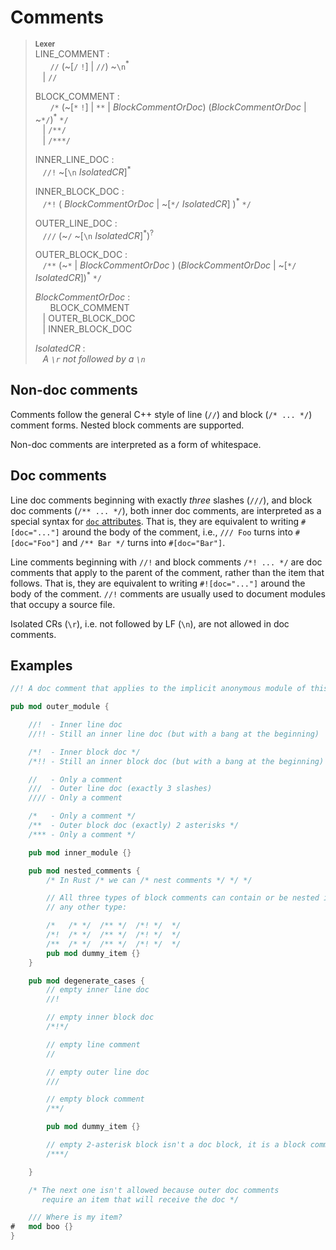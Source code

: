 # Comments

> **<sup>Lexer</sup>**\
> LINE_COMMENT :\
> &nbsp;&nbsp; &nbsp;&nbsp; `//` (~\[`/` `!`] | `//`) ~`\n`<sup>\*</sup>\
> &nbsp;&nbsp; | `//`
>
> BLOCK_COMMENT :\
> &nbsp;&nbsp; &nbsp;&nbsp; `/*` (~\[`*` `!`] | `**` | _BlockCommentOrDoc_)
>      (_BlockCommentOrDoc_ | ~`*/`)<sup>\*</sup> `*/`\
> &nbsp;&nbsp; | `/**/`\
> &nbsp;&nbsp; | `/***/`
>
> INNER_LINE_DOC :\
> &nbsp;&nbsp; `//!` ~\[`\n` _IsolatedCR_]<sup>\*</sup>
>
> INNER_BLOCK_DOC :\
> &nbsp;&nbsp; `/*!` ( _BlockCommentOrDoc_ | ~\[`*/` _IsolatedCR_] )<sup>\*</sup> `*/`
>
> OUTER_LINE_DOC :\
> &nbsp;&nbsp; `///` (~`/` ~\[`\n` _IsolatedCR_]<sup>\*</sup>)<sup>?</sup>
>
> OUTER_BLOCK_DOC :\
> &nbsp;&nbsp; `/**` (~`*` | _BlockCommentOrDoc_ )
>              (_BlockCommentOrDoc_ | ~\[`*/` _IsolatedCR_])<sup>\*</sup> `*/`
>
> _BlockCommentOrDoc_ :\
> &nbsp;&nbsp; &nbsp;&nbsp; BLOCK_COMMENT\
> &nbsp;&nbsp; | OUTER_BLOCK_DOC\
> &nbsp;&nbsp; | INNER_BLOCK_DOC
>
> _IsolatedCR_ :\
> &nbsp;&nbsp; _A `\r` not followed by a `\n`_

## Non-doc comments

Comments follow the general C++ style of line (`//`) and
block (`/* ... */`) comment forms. Nested block comments are supported.

Non-doc comments are interpreted as a form of whitespace.

## Doc comments

Line doc comments beginning with exactly _three_ slashes (`///`), and block
doc comments (`/** ... */`), both inner doc comments, are interpreted as a
special syntax for [`doc` attributes]. That is, they are equivalent to writing
`#[doc="..."]` around the body of the comment, i.e., `/// Foo` turns into
`#[doc="Foo"]` and `/** Bar */` turns into `#[doc="Bar"]`.

Line comments beginning with `//!` and block comments `/*! ... */` are
doc comments that apply to the parent of the comment, rather than the item
that follows.  That is, they are equivalent to writing `#![doc="..."]` around
the body of the comment. `//!` comments are usually used to document
modules that occupy a source file.

Isolated CRs (`\r`), i.e. not followed by LF (`\n`), are not allowed in doc
comments.

## Examples

```rust
//! A doc comment that applies to the implicit anonymous module of this crate

pub mod outer_module {

    //!  - Inner line doc
    //!! - Still an inner line doc (but with a bang at the beginning)

    /*!  - Inner block doc */
    /*!! - Still an inner block doc (but with a bang at the beginning) */

    //   - Only a comment
    ///  - Outer line doc (exactly 3 slashes)
    //// - Only a comment

    /*   - Only a comment */
    /**  - Outer block doc (exactly) 2 asterisks */
    /*** - Only a comment */

    pub mod inner_module {}

    pub mod nested_comments {
        /* In Rust /* we can /* nest comments */ */ */

        // All three types of block comments can contain or be nested inside
        // any other type:

        /*   /* */  /** */  /*! */  */
        /*!  /* */  /** */  /*! */  */
        /**  /* */  /** */  /*! */  */
        pub mod dummy_item {}
    }

    pub mod degenerate_cases {
        // empty inner line doc
        //!

        // empty inner block doc
        /*!*/

        // empty line comment
        //

        // empty outer line doc
        ///

        // empty block comment
        /**/

        pub mod dummy_item {}

        // empty 2-asterisk block isn't a doc block, it is a block comment
        /***/

    }

    /* The next one isn't allowed because outer doc comments
       require an item that will receive the doc */

    /// Where is my item?
#   mod boo {}
}
```

[`doc` attributes]: ../rustdoc/the-doc-attribute.html
